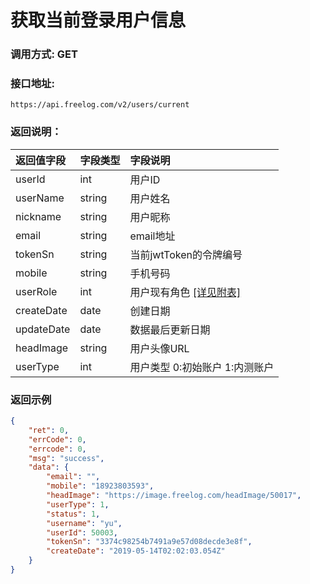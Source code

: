 # 获取当前登录用户信息

### 调用方式: GET

### 接口地址:

```
https://api.freelog.com/v2/users/current
```


### 返回说明：

| 返回值字段 | 字段类型 | 字段说明 |
| :--- | :--- | :--- |
| userId | int | 用户ID |
| userName | string | 用户姓名 |
| nickname | string | 用户昵称 |
| email | string | email地址 |
| tokenSn | string | 当前jwtToken的令牌编号 |
| mobile | string | 手机号码 |
| userRole | int | 用户现有角色 [[详见附表]][用户角色] |
| createDate | date | 创建日期 |
| updateDate | date | 数据最后更新日期 |
| headImage | string | 用户头像URL |
| userType | int | 用户类型 0:初始账户 1:内测账户 |

### 返回示例

```json
{
	"ret": 0,
	"errCode": 0,
	"errcode": 0,
	"msg": "success",
	"data": {
		"email": "",
		"mobile": "18923803593",
		"headImage": "https://image.freelog.com/headImage/50017",
		"userType": 1,
		"status": 1,
		"username": "yu",
		"userId": 50003,
		"tokenSn": "3374c98254b7491a9e57d08decde3e8f",
		"createDate": "2019-05-14T02:02:03.054Z"
	}
}
```

[用户角色]: /附表/用户角色.html "用户角色"

